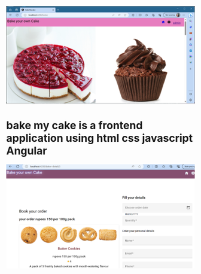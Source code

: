 <img src="https://github.com/saumya2212/bakemy-cake/blob/master/Screenshot%202023-10-10%20001207.png">
<h1>bake my cake is a frontend application using html css javascript Angular </h1>
<img src="https://github.com/saumya2212/bakemy-cake/blob/master/Screenshot%202023-10-10%20233643.png">
